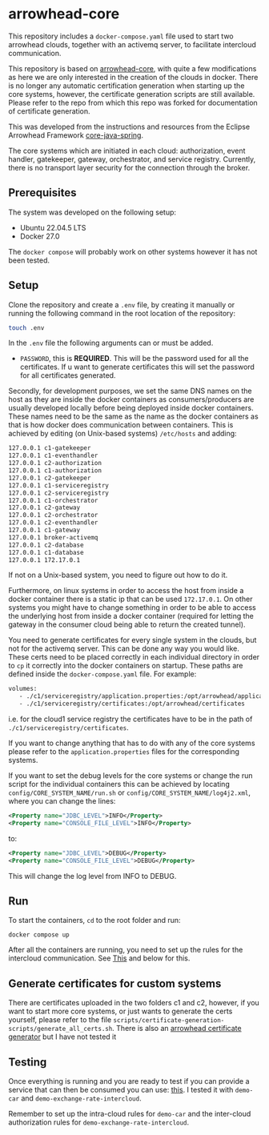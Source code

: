 # arrowhead-core
This repository includes a `docker-compose.yaml` file used to start two arrowhead clouds, together with an activemq server, to facilitate intercloud communication.

This repository is based on [arrowhead-core](https://github.com/MrDweller/arrowhead-core/), with quite a few modifications as here we are only interested in the creation of the clouds in docker. There is no longer any automatic certification generation when starting up the core systems, however, the certificate generation scripts are still available. Please refer to the repo from which this repo was forked for documentation of certificate generation.

This was developed from the instructions and resources from the Eclipse Arrowhead Framework [core-java-spring](https://github.com/eclipse-arrowhead/core-java-spring/tree/master).

The core systems which are initiated in each cloud: authorization, event handler, gatekeeper, gateway, orchestrator, and service registry. Currently, there is no transport layer security for the connection through the broker.

## Prerequisites
The system was developed on the following setup:

* Ubuntu 22.04.5 LTS
* Docker 27.0

The `docker compose` will probably work on other systems however it has not been tested.

## Setup 
Clone the repository and create a `.env` file, by creating it manually or running the following command in the root location of the repository:

```bash
touch .env
```

In the `.env` file the following arguments can or must be added.

* `PASSWORD`, this is **REQUIRED**. This will be the password used for all the certificates. If u want to generate certificates this will set the password for all certificates generated.

Secondly, for development purposes, we set the same DNS names on the host as they are inside the docker containers as consumers/producers are usually developed locally before being deployed inside docker containers. These names need to be the same as the name as the docker containers as that is how docker does communication between containers. This is achieved by editing (on Unix-based systems) `/etc/hosts` and adding:

```bash
127.0.0.1 c1-gatekeeper
127.0.0.1 c1-eventhandler
127.0.0.1 c2-authorization
127.0.0.1 c1-authorization
127.0.0.1 c2-gatekeeper
127.0.0.1 c1-serviceregistry
127.0.0.1 c2-serviceregistry
127.0.0.1 c1-orchestrator
127.0.0.1 c2-gateway
127.0.0.1 c2-orchestrator
127.0.0.1 c2-eventhandler
127.0.0.1 c1-gateway
127.0.0.1 broker-activemq
127.0.0.1 c2-database
127.0.0.1 c1-database
127.0.0.1 172.17.0.1
```

If not on a Unix-based system, you need to figure out how to do it.

Furthermore, on linux systems in order to access the host from inside a docker container there is a static ip that can be used `172.17.0.1`. On other systems you might have to change something in order to be able to access the underlying host from inside a docker container (required for letting the gateway in the consumer cloud being able to return the created tunnel).

You need to generate certificates for every single system in the clouds, but not for the activemq server. This can be done any way you would like. These certs need to be placed correctly in each individual directory in order to `cp` it correctly into the docker containers on startup. These paths are defined inside the `docker-compose.yaml` file. For example: 

```bash
volumes:
   - ./c1/serviceregistry/application.properties:/opt/arrowhead/application.properties
   - ./c1/serviceregistry/certificates:/opt/arrowhead/certificates
```

i.e. for the cloud1 service registry the certificates have to be in the path of `./c1/serviceregistry/certificates`.

If you want to change anything that has to do with any of the core systems please refer to the `application.properties` files for the corresponding systems.

If you want to set the debug levels for the core systems or change the run script for the individual containers this can be achieved by locating `config/CORE_SYSTEM_NAME/run.sh` or `config/CORE_SYSTEM_NAME/log4j2.xml`, where you can change the lines:
```xml
<Property name="JDBC_LEVEL">INFO</Property>
<Property name="CONSOLE_FILE_LEVEL">INFO</Property>
```
to:
```xml
<Property name="JDBC_LEVEL">DEBUG</Property>
<Property name="CONSOLE_FILE_LEVEL">DEBUG</Property>
```

This will change the log level from INFO to DEBUG.

## Run
To start the containers, `cd` to the root folder and run:
```
docker compose up
```

After all the containers are running, you need to set up the rules for the intercloud communication.
See [This](https://github.com/eclipse-arrowhead/core-java-spring/blob/master/documentation/gatekeeper/GatekeeperSetup.md#3-adding-relay) and below for this.

## Generate certificates for custom systems
There are certificates uploaded in the two folders c1 and c2, however, if you want to start more core systems, or just wants to generate the certs yourself, please refer to the file `scripts/certificate-generation-scripts/generate_all_certs.sh`. There is also an [arrowhead certificate generator](https://github.com/eclipse-arrowhead/core-java-spring/wiki/Certificate-Creation) but I have not tested it 

## Testing
Once everything is running and you are ready to test if you can provide a service that can then be consumed you can use: [this](https://github.com/phnk/sos-examples-spring). I tested it with `demo-car` and `demo-exchange-rate-intercloud`. 

Remember to set up the intra-cloud rules for `demo-car` and the inter-cloud authorization rules for `demo-exchange-rate-intercloud`.
